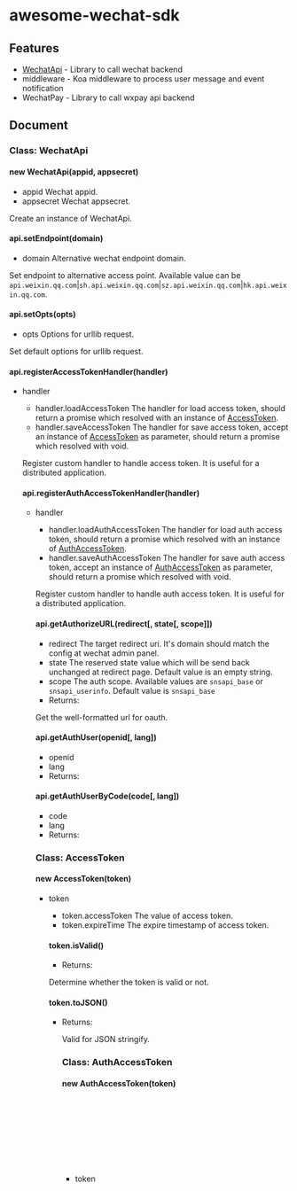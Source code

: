 # awesome-wechat-sdk

## Features
  - [WechatApi](#class-wechatapi) - Library to call wechat backend
  - middleware - Koa middleware to process user message and event notification
  - WechatPay - Library to call wxpay api backend
  
## Document

### Class: WechatApi

#### new WechatApi(appid, appsecret)
  - appid <string> Wechat appid.
  - appsecret <string> Wechat appsecret.

Create an instance of WechatApi.

#### api.setEndpoint(domain)
  - domain <string> Alternative wechat endpoint domain.

Set endpoint to alternative access point. Available value can be `api.weixin.qq.com`|`sh.api.weixin.qq.com`|`sz.api.weixin.qq.com`|`hk.api.weixin.qq.com`.

#### api.setOpts(opts)
  - opts <UrlLibOptions> Options for urllib request.

Set default options for urllib request.

#### api.registerAccessTokenHandler(handler)
  - handler <object>
    - handler.loadAccessToken <Function> The handler for load access token, should return a promise which resolved with an instance of [AccessToken](#class-accesstoken).
    - handler.saveAccessToken <Function> The handler for save access token, accept an instance of [AccessToken](#class-accesstoken) as parameter, should return a promise which resolved with void.

Register custom handler to handle access token. It is useful for a distributed application.

#### api.registerAuthAccessTokenHandler(handler)
  - handler <object>
    - handler.loadAuthAccessToken <Function> The handler for load auth access token, should return a promise which resolved with an instance of [AuthAccessToken](#class-authaccesstoken).
    - handler.saveAuthAccessToken <Function> The handler for save auth access token, accept an instance of [AuthAccessToken](#class-authaccesstoken) as parameter, should return a promise which resolved with void.

Register custom handler to handle auth access token. It is useful for a distributed application.

#### api.getAuthorizeURL(redirect[, state[, scope]])
  - redirect <string> The target redirect uri. It's domain should match the config at wechat admin panel.
  - state <string> The reserved state value which will be send back unchanged at redirect page. Default value is an empty string.
  - scope <string> The auth scope. Available values are `snsapi_base` or `snsapi_userinfo`. Default value is `snsapi_base`
  - Returns: <string>

Get the well-formatted url for oauth.

#### api.getAuthUser(openid[, lang])
  - openid <string>
  - lang <string>
  - Returns: <Promise>

#### api.getAuthUserByCode(code[, lang])
  - code <string>
  - lang <string>
  - Returns: <Promise>

### Class: AccessToken

#### new AccessToken(token)
  - token <object>
    - token.accessToken <string> The value of access token.
    - token.expireTime <number> The expire timestamp of access token.

#### token.isValid()
  - Returns: <boolean>

Determine whether the token is valid or not.

#### token.toJSON()
  - Returns: <object>

Valid for JSON stringify.

### Class: AuthAccessToken

#### new AuthAccessToken(token)
  - token <object>
    - token.accessToken <string> The value of auth access token.
    - token.expireTime <number> The expire timestamp of auth access token.
    - token.refreshToken <string> The value of auth refresh token.
    - token.openid <string> The openid of user.
    - token.scope <string> The scope of auth access token.

#### token.isValid()
  - Returns: <boolean>

#### token.toJSON()
  - Returns: <object>




